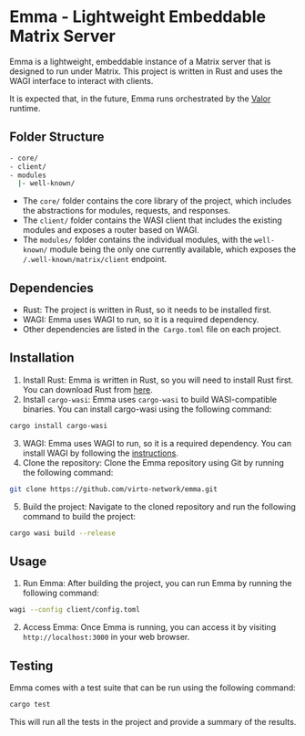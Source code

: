 # Emma - Lightweight Embeddable Matrix Server

Emma is a lightweight, embeddable instance of a Matrix server that is designed to run under Matrix. This project is written in Rust and uses the WAGI interface to interact with clients.

It is expected that, in the future, Emma runs orchestrated by the [Valor][-1] runtime.

## Folder Structure

```bash
- core/
- client/
- modules
  |- well-known/
```

- The `core/` folder contains the core library of the project, which includes the abstractions for modules, requests, and responses.
- The `client/` folder contains the WASI client that includes the existing modules and exposes a router based on WAGI.
- The `modules/` folder contains the individual modules, with the `well-known/` module being the only one currently available, which exposes the `/.well-known/matrix/client` endpoint.

## Dependencies

- Rust: The project is written in Rust, so it needs to be installed first.
- WAGI: Emma uses WAGI to run, so it is a required dependency.
- Other dependencies are listed in the` Cargo.toml` file on each project.

## Installation

1. Install Rust: Emma is written in Rust, so you will need to install Rust first. You can download Rust from [here][0].
2. Install `cargo-wasi`: Emma uses `cargo-wasi` to build WASI-compatible binaries. You can install cargo-wasi using the following command:

```bash
cargo install cargo-wasi
```

3. WAGI: Emma uses WAGI to run, so it is a required dependency. You can install WAGI by following the [instructions][1].
4. Clone the repository: Clone the Emma repository using Git by running the following command:

```bash
git clone https://github.com/virto-network/emma.git
```

5. Build the project: Navigate to the cloned repository and run the following command to build the project:

```bash
cargo wasi build --release
```

## Usage

1. Run Emma: After building the project, you can run Emma by running the following command:

```bash
wagi --config client/config.toml
```

2. Access Emma: Once Emma is running, you can access it by visiting `http://localhost:3000` in your web browser.

## Testing

Emma comes with a test suite that can be run using the following command:

```bash
cargo test
```

This will run all the tests in the project and provide a summary of the results.

[-1]: https://github.com/virto-network/valor
[0]: https://www.rust-lang.org/tools/install
[1]: https://github.com/deislabs/wagi
